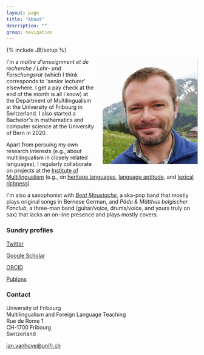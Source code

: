 ```yaml
---
layout: page
title: "About"
description: ""
group: navigation
---
```

{% include JB/setup %}

<p><img style="float: right; margin: 0px 0px 15px 15px; max-width: 250px; height: auto;" src="/figs/jan_kop.jpg" alt="" title="Photo"/>
I'm a <i>maître d'enseignment et de recherche / Lehr- und Forschungsrat</i> (which I think corresponds to 'senior lecturer' elsewhere. I get a pay check at the end of the month is all I know) at the Department of Multilingualism at the University of Fribourg in Switzerland. I also started a Bachelor's in mathematics and computer science at the University of Bern in 2020.</p>

<p>Apart from persuing my own research interests (e.g., about multilingualism in closely related languages), 
I regularly collaborate on projects at the <a href = "http://www.institut-mehrsprachigkeit.ch/en/">Institute of Multilingualism</a>
(e.g., on 
<a href="http://www.institut-mehrsprachigkeit.ch/en/content/language-origin-and-language-school">heritage languages</a>, 
<a href="http://www.institut-mehrsprachigkeit.ch/en/content/language-aptitude-why-and-how-assess-it">language aptitude</a>, and 
<a href="http://www.institut-mehrsprachigkeit.ch/en/content/written-productions-children-immigration-background">lexical richness</a>).</p>

<p>I'm also a saxophonist with <a href="http://beatmoustache.ch/"><i>Beat Moustache</i></a>, a ska-pop band that mostly plays original songs in Bernese German, and <i>Pädu &amp; Mätthus belgischer Fanclub</i>, a three-man band (guitar/voice, drums/voice, and yours truly on sax) that lacks an on-line presence and plays mostly covers.</p>


<h3>Sundry profiles</h3>

<p><a href="https://twitter.com/janhove">Twitter</a></p>

<p><a href ="https://scholar.google.com/citations?user=xZ5id3sAAAAJ">Google Scholar</a></p>

<p><a href="https://orcid.org/0000-0002-4607-4836">ORCID</a></p>

<p><a href="https://publons.com/researcher/J-1146-2019/">Publons</a></p>

<h3>Contact</h3>

University of Fribourg  
Multilingualism and Foreign Language Teaching  
Rue de Rome 1  
CH-1700 Fribourg  
Switzerland

[jan.vanhove@unifr.ch](mailto:jan.vanhove@unifr.ch)
